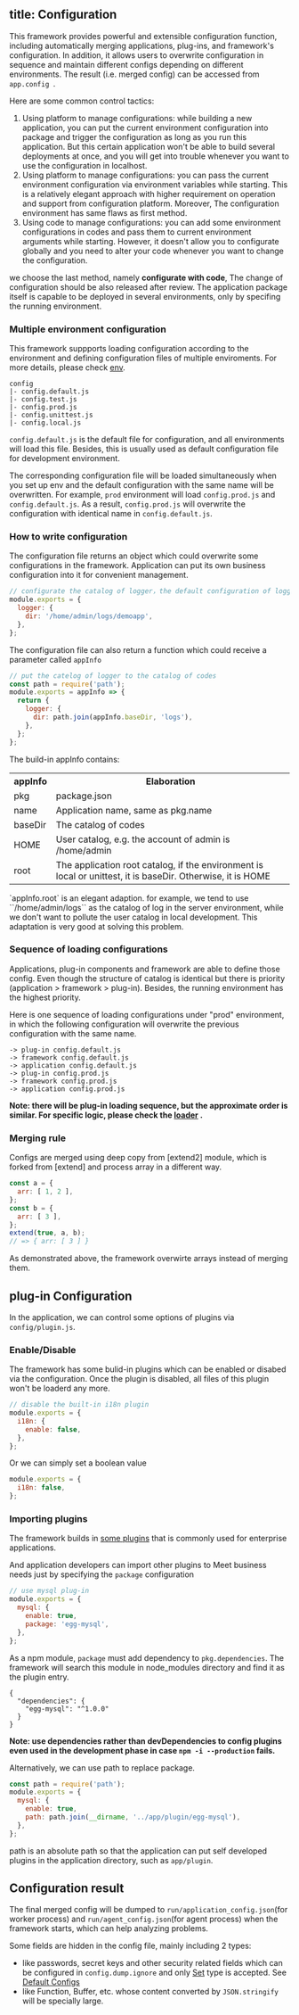 title: Configuration
---
This framework provides powerful and extensible configuration function, including automatically merging applications, plug-ins, and framework's configuration. In addition, it allows users to overwrite configuration in sequence and maintain different configs depending on different environments. The result (i.e. merged config) can be accessed from ```app.config ```.

Here are some common control tactics:

1. Using platform to manage configurations: while building a new application, you can put the current environment configuration into package and trigger the configuration as long as you run this application. But this certain application won't be able to build several deployments at once, and you will get into trouble whenever you want to use the configuration in localhost.
2. Using platform to manage configurations: you can pass the current environment configuration via environment variables while starting. This is a relatively elegant approach with higher requirement on operation and support from configuration platform. Moreover, The configuration environment has same flaws as first method.
3. Using code to manage configurations: you can add some environment configurations in codes and pass them  to current environment arguments while starting. However, it doesn't allow you to configurate globally and you need to alter your code whenever you want to change the configuration.

we choose the last method, namely **configurate with code**, The change of configuration should be also released after review. The application package itself is capable to be deployed in several environments, only by specifing the running environment.

### Multiple environment configuration

This framework suppports loading configuration according to the environment and defining configuration files of multiple enviroments. For more details, please check [env](../basics/env.md).

```
config
|- config.default.js
|- config.test.js
|- config.prod.js
|- config.unittest.js
|- config.local.js
```
```config.default.js``` is the default file for configuration, and all environments will load this file. Besides, this is usually used as default configuration file for development environment.

The corresponding configuration file will be loaded simultaneously when you set up env and the default configuration with the same name will be overwritten. For example, ```prod``` environment will load ```config.prod.js``` and ```config.default.js```. As a result, ```config.prod.js``` will overwrite the configuration with identical name in ```config.default.js```.

### How to write configuration

The configuration file returns an object which could overwrite some configurations in the framework. Application can put its own business configuration into it for convenient management.

```js
// configurate the catalog of logger，the default configuration of logger is provided by framework
module.exports = {
  logger: {
    dir: '/home/admin/logs/demoapp',
  },
};
```
The configuration file can also return a function which could receive a parameter called ```appInfo```

```js
// put the catelog of logger to the catalog of codes
const path = require('path');
module.exports = appInfo => {
  return {
    logger: {
      dir: path.join(appInfo.baseDir, 'logs'),
    },
  };
};
```
The build-in appInfo contains:
<table>
	<tr>
		<th>appInfo</th>
		<th>Elaboration</th>
	</tr>
	<tr>
		<td>pkg</td>
		<td>package.json</td>
	</tr>
	 <tr>
		<td>name</td>
		<td>Application name, same as pkg.name</td>
	</tr>
	<tr>
		<td>baseDir</td>
		<td>The catalog of codes</td>
	</tr>
	<tr>
		<td>HOME</td>
		<td>User catalog, e.g. the account of admin is /home/admin</td>
	</tr>
	<tr>
		<td>root</td>
		<td>The application root catalog, if the environment is local or unittest, it is baseDir. Otherwise, it is HOME</td>
	</tr>
</table>
`appInfo.root` is an elegant adaption. for example, we tend to use ``/home/admin/logs`` as the catalog of log in the server environment, while we don't want to pollute the user catalog in local development. This adaptation is very good at solving this problem.

### Sequence of loading configurations

Applications, plug-in components and framework are able to define those config. Even though the structure of catalog is identical but there is priority (application > framework > plug-in). Besides, the running environment has the highest priority.

Here is one sequence of loading configurations under "prod" environment, in which the following configuration will overwrite the previous configuration with the same name.

	-> plug-in config.default.js
	-> framework config.default.js
	-> application config.default.js
	-> plug-in config.prod.js
	-> framework config.prod.js
	-> application config.prod.js
	
**Note: there will be plug-in loading sequence, but the approximate order is similar. For specific logic, please check the [loader](../advanced/loader.md) .**

### Merging rule

Configs are merged using deep copy from [extend2] module, which is forked from [extend] and process array in a different way.

```js
const a = {
  arr: [ 1, 2 ],
};
const b = {
  arr: [ 3 ],
};
extend(true, a, b);
// => { arr: [ 3 ] }
```
As demonstrated above, the framework overwirte arrays instead of merging them.

## plug-in Configuration

In the application, we can control some options of plugins via ```config/plugin.js```.

### Enable/Disable

The framework has some bulid-in plugins which can be enabled or disabed via the configuration. Once the plugin is disabled, all files of this plugin won't be loaderd any more.

```js
// disable the built-in i18n plugin
module.exports = {
  i18n: {
    enable: false,
  },
};
```

Or we can simply set a boolean value

```js
module.exports = {
  i18n: false,
};
```

### Importing plugins

The framework builds in [some plugins](https://github.com/eggjs/egg/blob/master/config/plugin.js) that is commonly used for enterprise applications.

And application developers can import other plugins to Meet business needs just by specifying the `package` configuration

```js
// use mysql plug-in
module.exports = {
  mysql: {
    enable: true,
    package: 'egg-mysql',
  },
};
```

As a npm module, `package` must add dependency to `pkg.dependencies`. The framework will search this module in node_modules directory and find it as the plugin entry.

```
{
  "dependencies": {
    "egg-mysql": "^1.0.0"
  }
}
```

**Note: use dependencies rather than devDependencies to config plugins even used in the development phase in case `npm -i --production` fails.**

Alternatively, we can use path to replace package.

```js
const path = require('path');
module.exports = {
  mysql: {
    enable: true,
    path: path.join(__dirname, '../app/plugin/egg-mysql'),
  },
};
```

path is an absolute path so that the application can put self developed plugins in the application directory, such as `app/plugin`.

## Configuration result

The final merged config will be dumped to `run/application_config.json`(for worker process) and `run/agent_config.json`(for agent process) when the framework starts, which can help analyzing problems.

Some fields are hidden in the config file, mainly including 2 types:

- like passwords, secret keys and other security related fields which can be configured in `config.dump.ignore` and only [Set](https://developer.mozilla.org/en-US/docs/Web/JavaScript/Reference/Global_Objects/Set) type is accepted. See [Default Configs](https://github.com/eggjs/egg/blob/master/config/config.default.js)
- like Function, Buffer, etc. whose content converted by `JSON.stringify` will be specially large.